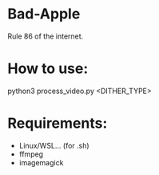 # Bad-Apple
Rule 86 of the internet.

# How to use:
python3 process_video.py <WIDTH> <HEIGHT> <FPS> <DITHER_TYPE>

# Requirements:
- Linux/WSL... (for .sh)
- ffmpeg
- imagemagick
